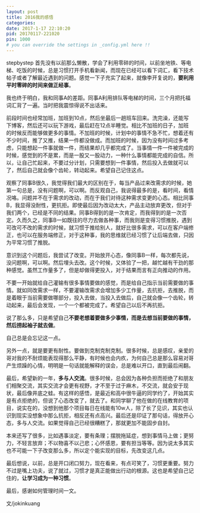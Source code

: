 ```yaml
---
layout: post
title: 2016我的感悟
categories:
date: 2017-1-17 22:10:20
pid: 20170117-221020
pin: 1000
# you can override the settings in _config.yml here !!
---
```

stepbystep
首先没有以前那么懒散，学会了利用零碎的时间，以前坐地铁、等电梯、吃饭的时候，总是习惯打开手机看新闻，而现在已经可以看下词汇，看下技术帖子或者了解最近遇到的问题。感觉一下子充实了起来，就像李开复说的，**要利用平时零碎的时间来做正经事**。

我也终于明白，我和同事A的差距。同事A利用排队等电梯的时间，三个月把托福词汇背了一遍。当时把我震惊得说不出话来。

前段时间也经常加班，加班到10点，然后坐最后一趟班车回来。洗完澡，还能写下博客，然后还可以玩下游戏，最后赶在12点半睡觉。相比不加班的日子，加班的时候反而能够做更多的事情。不加班的时候，计划中的事情不急不忙，想着还有不少时间，推了又推，结果一件都没做成。而加班的时候，因为没有时间过多考虑，只能想起一件事就做一件，而结果却几乎都完成了。当事情一件一件被完成的时候，感觉到的不是累，而是一股又一股动力，一种什么事情都能完成的自信。所以，让自己忙起来，不要过分计划，只需要想到一件事情，然后投入去做就可以了，然后自己就会像个齿轮，转动起来。希望自己记住这点。

观察了同事B很久，我觉得我们最大的区别在于，每当产品过来改需求的时候，她第一句总是，没有问题啊，可以啊。而反观自己，我说得最多的是，看时间，看情况咯。问题并不在于需求的改动，而在于我们对待这种需求变更的心态。相比同事B，我显得没耐性，更抗拒。即使最后因为改动太大，产品主动放弃更改，但对于我们两个，已经是不同的结果。同事B得到的是一次肯定，而我得到的是一次否定。久而久之，同事B一如既往的尽力去做各种事，而我则是变得习惯推脱，遇到可改可不改的需求的时候，就习惯于推给别人，就好比很多需求，可以在客户端修正，也可以在服务端修正，对于这种事，我的思维就已经习惯了让后端去做，只因为平常习惯了推脱。

意识到这个问题后，我尝试了改变。开始放开心态，像同事B一样，每次都先说，没问题啊，可以啊。然后埋头去改。这个时候，又体验了一把，越忙越有干劲的那种感觉。虽然工作量多了，但是却做得更投入，对于结果而言有正向推动的作用。

不要一开始就给自己灌输有很多事情要做的感觉，而是给自己指示当前需要做的事情。就如同改需求一样，不要灌输改需求会增加多少工作量，去抗拒，去推脱，而是着眼于当前需要做哪部分，投入去做，当投入去做后，自己就会像一个齿轮，转动起来，最后会发现，一个一个都被完成了。希望自己以后不再抗拒。

说了那么多，只是希望自己**不要老想着要做多少事情，而是去想当前要做的事情，然后捞起袖子就去做**。

自己总是会忘记这一点。

另外一点，就是要更有耐性。要做到克制克制克制。很多时候，总是感叹，亲爱的哥对我的不耐烦能表现得那么平静，有时候也会内疚，为何自己总是那么容易对哥产生烦躁的心情，明明是一句话就能解释的误会，总是难以开口，直到最后闹翻。

最后，希望新的一年，**多与人交流**。很多时候，总会因为各种负担而拒绝了和朋友们相聚交流，其实交流才会更有视野，才不至于过于麻木，不交流，就会安于现状，最后像井底之蛙。有这样的感悟，是最近和高中很牛逼的同学约了，开始其实是有点拒绝的，但说了心态改变了，就去了。和同学聊了他在做的在线教育的项目，说实在的，没想到他那个项目每日在线能有10w人，除了长了见识，其实也认识到现实没想象中那么抗拒，相反还有点高兴。最后还是印证了那句话，得放开心态，多与人交流。如果觉得自己已经很糟糕了，那就更加不能固步自封。

本来还写了很多，比如遇事淡定，要有条理；摆脱拖延症，想到事情马上做；更努力，不轻言放弃；不以物喜不以己悲；心怀感恩，要有担当等等。因为说太多其实也不可能一下子改变那么多，所以定个能实现的目标，先改变这几点。

最后想说，以前，总是开口闭口努力，现在看来，有点可笑了，习惯更重要。努力不过是嘴上功夫，说了就过，习惯才是真正能做出行动的根源。这也是希望自己记住的，**让学习成为一种习惯**。

最后，感谢如何管理时间一文。


文/jokinkuang
